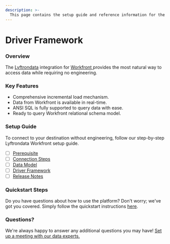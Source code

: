 ```yaml
---
description: >-
  This page contains the setup guide and reference information for the Workfront source connector.
---
```


# Driver Framework

### Overview

The [Lyftrondata](https://www.lyftrondata.com/) integration for [Workfront](https://www.lyftrondata.com/integration/workfront/)[ ](https://www.lyftrondata.com/integration/workfront/)provides the most natural way to access data while requiring no engineering.

### Key Features

* Comprehensive incremental load mechanism.
* Data from Workfront is available in real-time.&#x20;
* ANSI SQL is fully supported to query data with ease.
* Ready to query Workfront relational schema model.

### Setup Guide

To connect to your destination without engineering, follow our step-by-step Lyftrondata Workfront setup guide.

* [ ] [Prerequisite](../../marketing-analytics/workfront/prerequisite.md)
* [ ] [Connection Steps](../../marketing-analytics/workfront/connection-steps.md)
* [ ] [Data Model](../../marketing-analytics/workfront/data-model/)
* [ ] [Driver Framework](../../marketing-analytics/workfront/driver-framework/)
* [ ] [Release Notes](../../marketing-analytics/workfront/release-notes.md)

### Quickstart Steps

Do you have questions about how to use the platform? Don't worry; we've got you covered. Simply follow the quickstart instructions [here](../../../quickstart-steps.md).

### Questions? <a href="#questions" id="questions"></a>

We're always happy to answer any additional questions you may have! [Set up a meeting with our data experts.](https://www.lyftrondata.com/book-a-meeting/)



